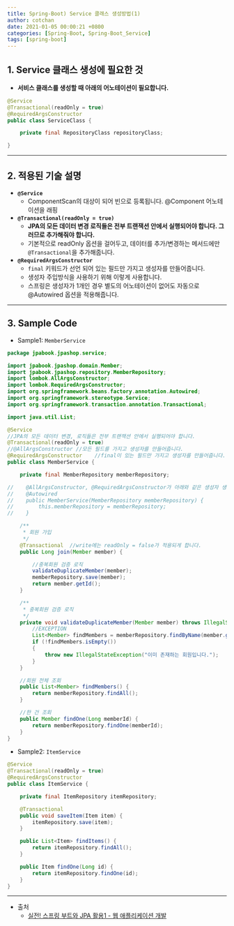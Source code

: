 ```yaml
---
title: Spring-Boot) Service 클래스 생성방법(1)
author: cotchan 
date: 2021-01-05 00:00:21 +0800 
categories: [Spring-Boot, Spring-Boot_Service]
tags: [spring-boot] 
---
```


## 1. Service 클래스 생성에 필요한 것

+ **서비스 클래스를 생성할 때 아래의 어노테이션이 필요합니다.**

```java
@Service
@Transactional(readOnly = true)
@RequiredArgsConstructor
public class ServiceClass {

    private final RepositoryClass repositoryClass;

}
```

---

## 2. 적용된 기술 설명


+ **`@Service`**
  + ComponentScan의 대상이 되어 빈으로 등록됩니다. @Component 어노테이션을 래핑  
+ **`@Transactional(readOnly = true)`**
  + **JPA의 모든 데이터 변경 로직들은 전부 트랜잭션 안에서 실행되어야 합니다. 그러므로 추가해줘야 합니다.**
  + 기본적으로 readOnly 옵션을 걸어두고, 데이터를 추가/변경하는 메서드에만 `@Transactional`을 추가해줍니다. 
+ **`@RequiredArgsConstructor`**
  + `final` 키워드가 선언 되어 있는 필드만 가지고 생성자를 만들어줍니다.
  + 생성자 주입방식을 사용하기 위해 이렇게 사용합니다.
  + 스프링은 생성자가 1개인 경우 별도의 어노테이션이 없어도 자동으로 @Autowired 옵션을 적용해줍니다.

---

## 3. Sample Code

+ Sample1: `MemberService`

```java
package jpabook.jpashop.service;

import jpabook.jpashop.domain.Member;
import jpabook.jpashop.repository.MemberRepository;
import lombok.AllArgsConstructor;
import lombok.RequiredArgsConstructor;
import org.springframework.beans.factory.annotation.Autowired;
import org.springframework.stereotype.Service;
import org.springframework.transaction.annotation.Transactional;

import java.util.List;

@Service
//JPA의 모든 데이터 변경, 로직들은 전부 트랜잭션 안에서 실행되어야 합니다.
@Transactional(readOnly = true)
//@AllArgsConstructor //모든 필드를 가지고 생성자를 만들어줍니다.
@RequiredArgsConstructor    //final이 있는 필드만 가지고 생성자를 만들어줍니다.
public class MemberService {

    private final MemberRepository memberRepository;

//    @AllArgsConstructor, @RequiredArgsConstructor가 아래와 같은 생성자 생성자를 만들어줍니다.
//    @Autowired
//    public MemberService(MemberRepository memberRepository) {
//        this.memberRepository = memberRepository;
//    }

    /**
     * 회원 가입
     */
    @Transactional  //write에는 readOnly = false가 적용되게 합니다.
    public Long join(Member member) {

        //중복회원 검증 로직
        validateDuplicateMember(member);
        memberRepository.save(member);
        return member.getId();
    }

    /**
     * 중복회원 검증 로직
     */
    private void validateDuplicateMember(Member member) throws IllegalStateException {
        //EXCEPTION
        List<Member> findMembers = memberRepository.findByName(member.getName());
        if (!findMembers.isEmpty())
        {
            throw new IllegalStateException("이미 존재하는 회원입니다.");
        }
    }

    //회원 전체 조회
    public List<Member> findMembers() {
        return memberRepository.findAll();
    }

    //한 건 조회
    public Member findOne(Long memberId) {
        return memberRepository.findOne(memberId);
    }
}
```

+ Sample2: `ItemService`

```java
@Service
@Transactional(readOnly = true)
@RequiredArgsConstructor
public class ItemService {

    private final ItemRepository itemRepository;

    @Transactional
    public void saveItem(Item item) {
        itemRepository.save(item);
    }

    public List<Item> findItems() {
        return itemRepository.findAll();
    }

    public Item findOne(Long id) {
        return itemRepository.findOne(id);
    }
}
```


---

+ 출처
    + [실전! 스프링 부트와 JPA 활용1 - 웹 애플리케이션 개발](https://www.inflearn.com/course/%EC%8A%A4%ED%94%84%EB%A7%81%EB%B6%80%ED%8A%B8-JPA-%ED%99%9C%EC%9A%A9-1/dashboard)
